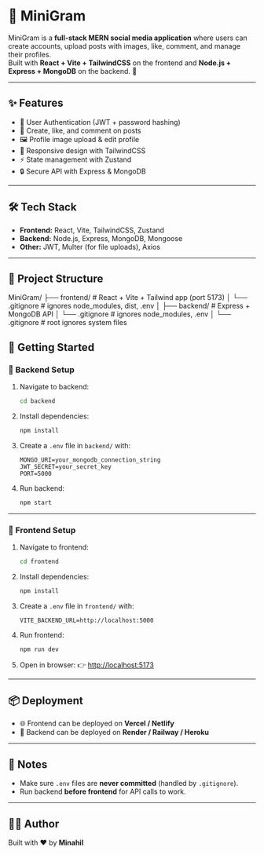 # 📸 MiniGram

MiniGram is a **full-stack MERN social media application** where users can create accounts, upload posts with images, like, comment, and manage their profiles.  
Built with **React + Vite + TailwindCSS** on the frontend and **Node.js + Express + MongoDB** on the backend. 🚀

---

## ✨ Features
- 🔑 User Authentication (JWT + password hashing)
- 📝 Create, like, and comment on posts
- 🖼️ Profile image upload & edit profile
- 📱 Responsive design with TailwindCSS
- ⚡ State management with Zustand
- 🔒 Secure API with Express & MongoDB

---

## 🛠️ Tech Stack
- **Frontend:** React, Vite, TailwindCSS, Zustand
- **Backend:** Node.js, Express, MongoDB, Mongoose
- **Other:** JWT, Multer (for file uploads), Axios

---

## 📂 Project Structure

MiniGram/
├── frontend/        # React + Vite + Tailwind app (port 5173)
│   └── .gitignore   # ignores node\_modules, dist, .env
│
├── backend/         # Express + MongoDB API
│   └── .gitignore   # ignores node\_modules, .env
│
└── .gitignore       # root ignores system files


## 🚀 Getting Started

### 🔧 Backend Setup
1. Navigate to backend:
   ```bash
   cd backend

2. Install dependencies:

   ```bash
   npm install
   ```
3. Create a `.env` file in `backend/` with:

   ```
   MONGO_URI=your_mongodb_connection_string
   JWT_SECRET=your_secret_key
   PORT=5000
   ```
4. Run backend:

   ```bash
   npm start
   ```

---

### 🎨 Frontend Setup

1. Navigate to frontend:

   ```bash
   cd frontend
   ```
2. Install dependencies:

   ```bash
   npm install
   ```
3. Create a `.env` file in `frontend/` with:

   ```
   VITE_BACKEND_URL=http://localhost:5000
   ```
4. Run frontend:

   ```bash
   npm run dev
   ```
5. Open in browser: 👉 [http://localhost:5173](http://localhost:5173)

---

## 📦 Deployment

* 🌐 Frontend can be deployed on **Vercel / Netlify**
* 🔧 Backend can be deployed on **Render / Railway / Heroku**

---

## 📝 Notes

* Make sure `.env` files are **never committed** (handled by `.gitignore`).
* Run backend **before frontend** for API calls to work.

---

## 👩‍💻 Author

Built with ❤️ by **Minahil**

